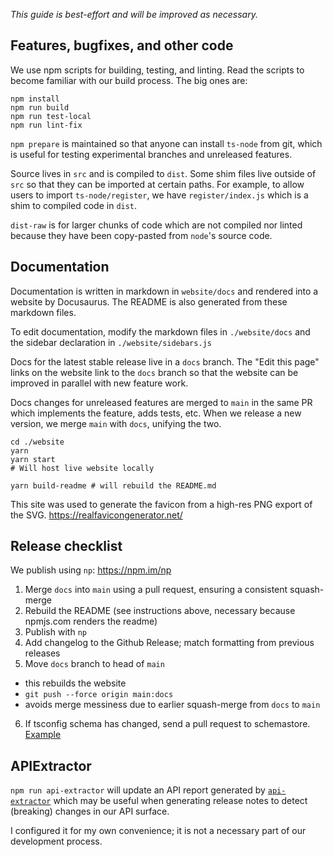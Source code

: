 *This guide is best-effort and will be improved as necessary.*

## Features, bugfixes, and other code

We use npm scripts for building, testing, and linting.  Read the scripts to become familiar with our build process.  The big ones are:

```
npm install
npm run build
npm run test-local
npm run lint-fix
```

`npm prepare` is maintained so that anyone can install `ts-node` from git, which is useful for testing experimental branches and unreleased features.

Source lives in `src` and is compiled to `dist`.  Some shim files live outside of `src` so that they can be imported at
certain paths.  For example, to allow users to import `ts-node/register`, we have `register/index.js` which is a shim to
compiled code in `dist`.

`dist-raw` is for larger chunks of code which are not compiled nor linted because they have been copy-pasted from `node`'s source code.

## Documentation

Documentation is written in markdown in `website/docs` and rendered into a website by Docusaurus.  The README is also generated from these markdown files.

To edit documentation, modify the markdown files in `./website/docs` and the sidebar declaration in `./website/sidebars.js`

Docs for the latest stable release live in a `docs` branch.  The "Edit this page" links on the website link to the `docs`
branch so that the website can be improved in parallel with new feature work.

Docs changes for unreleased features are merged to `main` in the same PR which implements the feature, adds tests, etc.
When we release a new version, we merge `main` with `docs`, unifying the two.

```shell
cd ./website
yarn
yarn start
# Will host live website locally

yarn build-readme # will rebuild the README.md
```

This site was used to generate the favicon from a high-res PNG export of the SVG. https://realfavicongenerator.net/

## Release checklist

We publish using `np`: https://npm.im/np

1. Merge `docs` into `main` using a pull request, ensuring a consistent squash-merge
2. Rebuild the README (see instructions above, necessary because npmjs.com renders the readme)
3. Publish with `np`
4. Add changelog to the Github Release; match formatting from previous releases
5. Move `docs` branch to head of `main`
  - this rebuilds the website
  - `git push --force origin main:docs`
  - avoids merge messiness due to earlier squash-merge from `docs` to `main`
6. If tsconfig schema has changed, send a pull request to schemastore.  [Example](https://github.com/SchemaStore/schemastore/pull/1208)

## APIExtractor

`npm run api-extractor` will update an API report generated by [`api-extractor`](https://api-extractor.com/pages/overview/intro/) which may be useful
when generating release notes to detect (breaking) changes in our API surface.

I configured it for my own convenience; it is not a necessary part of our development process.
